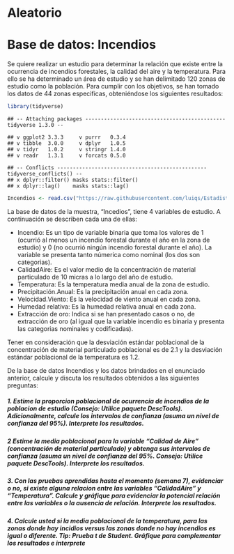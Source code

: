Aleatorio
================

# Base de datos: Incendios

Se quiere realizar un estudio para determinar la relación que existe
entre la ocurrencia de incendios forestales, la calidad del aire y la
temperatura. Para ello se ha determinado un área de estudio y se han
delimitado 120 zonas de estudio como la población. Para cumplir con los
objetivos, se han tomado los datos de 44 zonas especificas, obteniéndose
los siguientes resultados:

``` r
library(tidyverse)
```

    ## -- Attaching packages --------------------------------------------- tidyverse 1.3.0 --

    ## v ggplot2 3.3.3     v purrr   0.3.4
    ## v tibble  3.0.0     v dplyr   1.0.5
    ## v tidyr   1.0.2     v stringr 1.4.0
    ## v readr   1.3.1     v forcats 0.5.0

    ## -- Conflicts ------------------------------------------------ tidyverse_conflicts() --
    ## x dplyr::filter() masks stats::filter()
    ## x dplyr::lag()    masks stats::lag()

``` r
Incendios <- read.csv("https://raw.githubusercontent.com/luiqs/Estadistica-Aplicada/main/PDB/Incendios.csv")
```

La base de datos de la muestra, “Incedios”, tiene 4 variables de
estudio. A continuación se describen cada una de ellas:

-   Incendio: Es un tipo de variable binaria que toma los valores de 1
    (ocurrió al menos un incendio forestal durante el año en la zona de
    estudio) y 0 (no ocurrió ningún incendio forestal durante el año).
    La variable se presenta tanto númerica como nominal (los dos son
    categorias).
-   CalidadAire: Es el valor medio de la concentración de material
    particulado de 10 micras a lo largo del año de estudio.
-   Temperatura: Es la temperatura media anual de la zona de estudio.
-   Precipitación.Anual: Es la precipitación anual en cada zona.
-   Velocidad.Viento: Es la velocidad de viento anual en cada zona.
-   Humedad relativa: Es la humedad relativa anual en cada zona.
-   Extracción de oro: Indica si se han presentado casos o no, de
    extracción de oro (al igual que la variable incendio es binaria y
    presenta las categorias nominales y codificadas).

Tener en consideración que la desviación estándar poblacional de la
concentración de material particulado poblacional es de 2.1 y la
desviación estándar poblacional de la temperatura es 1.2.

De la base de datos Incendios y los datos brindados en el enunciado
anterior, calcule y discuta los resultados obtenidos a las siguientes
preguntas:

##### 1. Estime la proporcion poblacional de ocurrencia de incendios de la poblacion de estudio (Consejo: Utilice paquete DescTools). Adicionalmente, calcule los intervalos de confianza (asuma un nivel de confianza del 95%). **Interprete los resultados**.

##### 2 Estime la media poblacional para la variable “Calidad de Aire” (concentración de material particulado) y obtenga sus intervalos de confianza (asuma un nivel de confianza del 95%. Consejo: Utilice paquete DescTools). **Interprete los resultados**.

##### 3. Con las pruebas aprendidas hasta el momento (semana 7), evidenciar o no, si existe alguna relacion entre las variables “CalidadAire” y “Temperatura”. Calcule y gráfique para evidenciar la potencial relación entre las variables o la ausencia de relación. **Interprete los resultados**.

##### 4. Calcule usted si la media poblacional de la temperatura, para las zonas donde hay incidios versus las zonas donde no hay incendios es igual o diferente. Tip: Prueba t de Student. **Gráfique para complementar los resultados e interprete**
